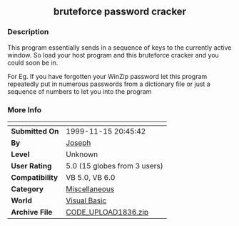 ﻿<div align="center">

## bruteforce password cracker


</div>

### Description

This program essentially sends in a sequence of keys to the currently active window. So load your host program and this bruteforce cracker and you could soon be in.

For Eg. If you have forgotten your WinZip password let this program repeatedly put in numerous passwords from a dictionary file or just a sequence of numbers to let you into the program
 
### More Info
 


<span>             |<span>
---                |---
**Submitted On**   |1999-11-15 20:45:42
**By**             |[Joseph](https://github.com/Planet-Source-Code/PSCIndex/blob/master/ByAuthor/joseph.md)
**Level**          |Unknown
**User Rating**    |5.0 (15 globes from 3 users)
**Compatibility**  |VB 5\.0, VB 6\.0
**Category**       |[Miscellaneous](https://github.com/Planet-Source-Code/PSCIndex/blob/master/ByCategory/miscellaneous__1-1.md)
**World**          |[Visual Basic](https://github.com/Planet-Source-Code/PSCIndex/blob/master/ByWorld/visual-basic.md)
**Archive File**   |[CODE\_UPLOAD1836\.zip](https://github.com/Planet-Source-Code/joseph-bruteforce-password-cracker__1-4481/archive/master.zip)








